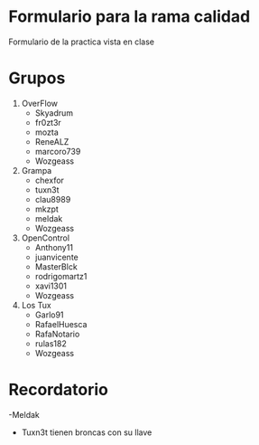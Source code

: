# Formulario para la rama calidad
Formulario de la practica vista en clase

# Grupos

1. OverFlow
	- Skyadrum
	- fr0zt3r
	- mozta
	- ReneALZ
	- marcoro739
	- Wozgeass
2. Grampa 
	- chexfor
	- tuxn3t
	- clau8989
	- mkzpt
	- meldak
	- Wozgeass
3. OpenControl
	- Anthony11
	- juanvicente
	- MasterBlck
	- rodrigomartz1
	- xavi1301
	- Wozgeass
4. Los Tux
	- Garlo91
	- RafaelHuesca
	- RafaNotario
	- rulas182
	- Wozgeass

# Recordatorio
 -Meldak
 - Tuxn3t tienen broncas con su llave
